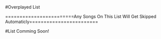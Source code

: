 #Overplayed List

========================Any Songs On This List Will Get Skipped Automaticly========================

#List Comming Soon!
